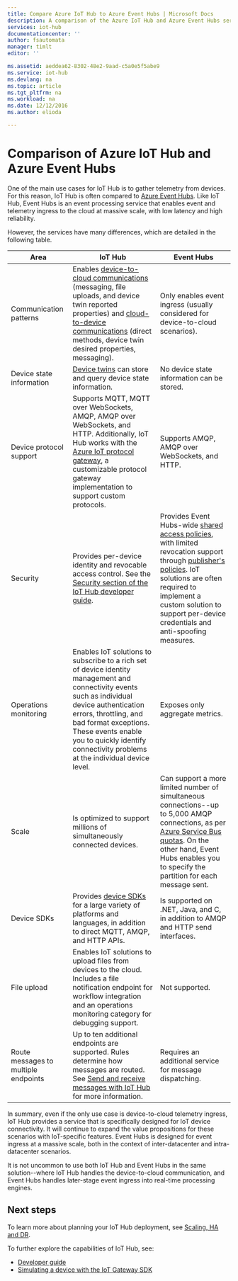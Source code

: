 ```yaml
---
title: Compare Azure IoT Hub to Azure Event Hubs | Microsoft Docs
description: A comparison of the Azure IoT Hub and Azure Event Hubs services highlighting functional differences and use cases.
services: iot-hub
documentationcenter: ''
author: fsautomata
manager: timlt
editor: ''

ms.assetid: aeddea62-8302-48e2-9aad-c5a0e5f5abe9
ms.service: iot-hub
ms.devlang: na
ms.topic: article
ms.tgt_pltfrm: na
ms.workload: na
ms.date: 12/12/2016
ms.author: elioda

---
```

# Comparison of Azure IoT Hub and Azure Event Hubs
One of the main use cases for IoT Hub is to gather telemetry from devices. For this reason, IoT Hub is often compared to [Azure Event Hubs][Azure Event Hubs]. Like IoT Hub, Event Hubs is an event processing service that enables event and telemetry ingress to the cloud at massive scale, with low latency and high reliability.

However, the services have many differences, which are detailed in the following table.

| Area | IoT Hub | Event Hubs |
| --- | --- | --- |
| Communication patterns | Enables [device-to-cloud communications][lnk-d2c-guidance] (messaging, file uploads, and device twin reported properties) and [cloud-to-device communications][lnk-c2d-guidance] (direct methods, device twin desired properties, messaging). |Only enables event ingress (usually considered for device-to-cloud scenarios). |
| Device state information | [Device twins][lnk-twins] can store and query device state information. | No device state information can be stored. |
| Device protocol support |Supports MQTT, MQTT over WebSockets, AMQP, AMQP over WebSockets, and HTTP. Additionally, IoT Hub works with the [Azure IoT protocol gateway][lnk-azure-protocol-gateway], a customizable protocol gateway implementation to support custom protocols. |Supports AMQP, AMQP over WebSockets, and HTTP. |
| Security |Provides per-device identity and revocable access control. See the [Security section of the IoT Hub developer guide]. |Provides Event Hubs-wide [shared access policies][Event Hubs - security], with limited revocation support through [publisher's policies][Event Hubs publisher policies]. IoT solutions are often required to implement a custom solution to support per-device credentials and anti-spoofing measures. |
| Operations monitoring |Enables IoT solutions to subscribe to a rich set of device identity management and connectivity events such as individual device authentication errors, throttling, and bad format exceptions. These events enable you to quickly identify connectivity problems at the individual device level. |Exposes only aggregate metrics. |
| Scale |Is optimized to support millions of simultaneously connected devices. |Can support a more limited number of simultaneous connections--up to 5,000 AMQP connections, as per [Azure Service Bus quotas][Azure Service Bus quotas]. On the other hand, Event Hubs enables you to specify the partition for each message sent. |
| Device SDKs |Provides [device SDKs][Azure IoT Hub SDKs] for a large variety of platforms and languages, in addition to direct MQTT, AMQP, and HTTP APIs. |Is supported on .NET, Java, and C, in addition to AMQP and HTTP send interfaces. |
| File upload |Enables IoT solutions to upload files from devices to the cloud. Includes a file notification endpoint for workflow integration and an operations monitoring category for debugging support. | Not supported. |
| Route messages to multiple endpoints | Up to ten additional endpoints are supported. Rules determine how messages are routed. See [Send and receive messages with IoT Hub][lnk-devguide-messaging] for more information. | Requires an additional service for message dispatching. |

In summary, even if the only use case is device-to-cloud telemetry ingress, IoT Hub provides a service that is specifically designed for IoT device connectivity. It will continue to expand the value propositions for these scenarios with IoT-specific features. Event Hubs is designed for event ingress at a massive scale, both in the context of inter-datacenter and intra-datacenter scenarios.

It is not uncommon to use both IoT Hub and Event Hubs in the same solution--where IoT Hub handles the device-to-cloud communication, and Event Hubs handles later-stage event ingress into real-time processing engines.

## Next steps
To learn more about planning your IoT Hub deployment, see [Scaling, HA and DR][lnk-scaling].

To further explore the capabilities of IoT Hub, see:

* [Developer guide][lnk-devguide]
* [Simulating a device with the IoT Gateway SDK][lnk-gateway]

[lnk-twins]: iot-hub-devguide-device-twins.md
[lnk-c2d-guidance]: iot-hub-devguide-c2d-guidance.md
[lnk-d2c-guidance]: iot-hub-devguide-d2c-guidance.md

[Azure Event Hubs]: ../event-hubs/event-hubs-what-is-event-hubs.md
[Security section of the IoT Hub developer guide]: iot-hub-devguide-security.md
[Event Hubs - security]: ../event-hubs/event-hubs-authentication-and-security-model-overview.md
[Event Hubs publisher policies]: ../event-hubs/event-hubs-overview.md#common-publisher-tasks
[Azure Service Bus quotas]: ../service-bus-messaging/service-bus-quotas.md
[Azure IoT Hub SDKs]: https://github.com/Azure/azure-iot-sdks/blob/master/readme.md
[lnk-azure-protocol-gateway]: iot-hub-protocol-gateway.md

[lnk-scaling]: iot-hub-scaling.md
[lnk-devguide]: iot-hub-devguide.md
[lnk-gateway]: iot-hub-linux-gateway-sdk-simulated-device.md
[lnk-devguide-messaging]: iot-hub-devguide-messaging.md
